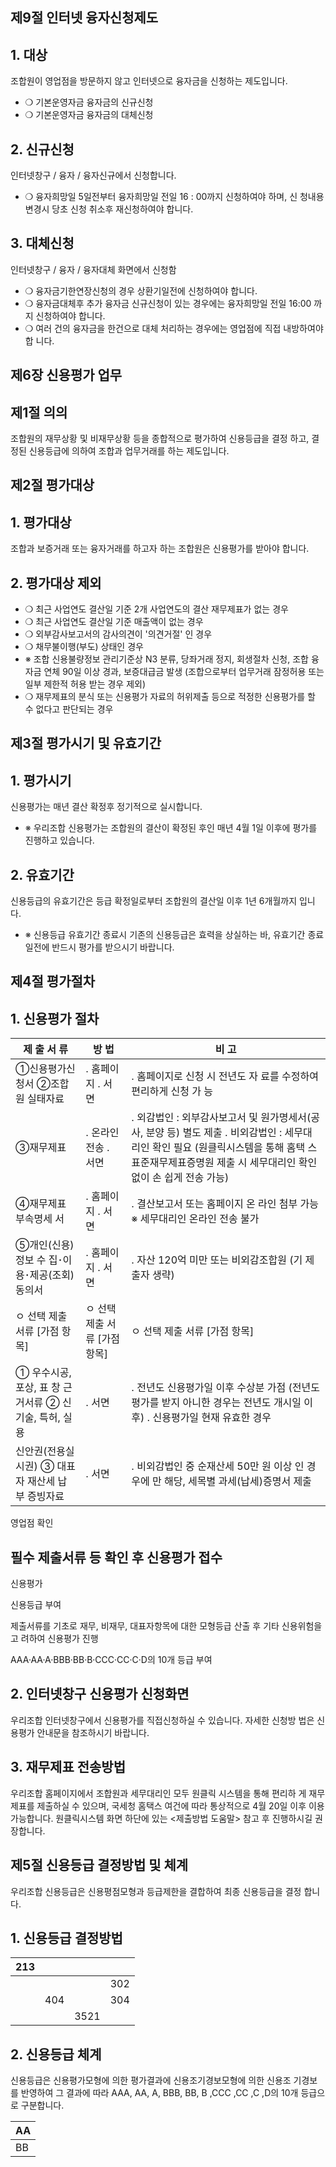 <!-- image -->

## 제9절 인터넷 융자신청제도

## 1. 대상

조합원이 영업점을 방문하지 않고 인터넷으로 융자금을 신청하는 제도입니다.

- ❍ 기본운영자금 융자금의 신규신청
- ❍ 기본운영자금 융자금의 대체신청

## 2. 신규신청

인터넷창구 / 융자 / 융자신규에서 신청합니다.

- ❍ 융자희망일 5일전부터 융자희망일 전일 16 : 00까지 신청하여야 하며, 신 청내용 변경시 당초 신청 취소후 재신청하여야 합니다.

## 3. 대체신청

인터넷창구 / 융자 / 융자대체 화면에서 신청함

- ❍ 융자금기한연장신청의 경우 상환기일전에 신청하여야 합니다.
- ❍ 융자금대체후 추가 융자금 신규신청이 있는 경우에는 융자희망일 전일 16:00 까지 신청하여야 합니다.
- ❍ 여러 건의 융자금을 한건으로 대체 처리하는 경우에는 영업점에 직접 내방하여야 합 니다.

<!-- image -->

## 제6장 신용평가 업무

## 제1절 의의

조합원의 재무상황 및 비재무상황 등을 종합적으로 평가하여 신용등급을 결정 하고, 결정된 신용등급에 의하여 조합과 업무거래를 하는 제도입니다.

## 제2절 평가대상

## 1. 평가대상

조합과 보증거래 또는 융자거래를 하고자 하는 조합원은 신용평가를 받아야 합니다.

## 2. 평가대상 제외

- ❍ 최근 사업연도 결산일 기준 2개 사업연도의 결산 재무제표가 없는 경우
- ❍ 최근 사업연도 결산일 기준 매출액이 없는 경우
- ❍ 외부감사보고서의 감사의견이 '의견거절' 인 경우
- ❍ 채무불이행(부도) 상태인 경우
- ※ 조합 신용불량정보 관리기준상 N3 분류, 당좌거래 정지, 회생절차 신청, 조합 융자금 연체 90일 이상 경과, 보증대급금 발생 (조합으로부터 업무거래 잠정허용 또는 일부 제한적 허용 받는 경우 제외)
- ❍ 재무제표의 분식 또는 신용평가 자료의 허위제출 등으로 적정한 신용평가를 할 수 없다고 판단되는 경우

## 제3절 평가시기 및 유효기간

## 1. 평가시기

신용평가는 매년 결산 확정후 정기적으로 실시합니다.

- ※ 우리조합 신용평가는 조합원의 결산이 확정된 후인 매년 4월 1일 이후에 평가를 진행하고 있습니다.

## 2. 유효기간

신용등급의 유효기간은 등급 확정일로부터 조합원의 결산일 이후 1년 6개월까지 입니다.

<!-- image -->

- ※ 신용등급 유효기간 종료시 기존의 신용등급은 효력을 상실하는 바, 유효기간 종료일전에 반드시 평가를 받으시기 바랍니다.

## 제4절 평가절차

## 1. 신용평가 절차

| 제 출 서 류                                           | 방 법                          | 비   고                                                                                                                                                                                                          |
|-------------------------------------------------------|--------------------------------|------------------------------------------------------------------------------------------------------------------------------------------------------------------------------------------------------------------|
| ①신용평가신청서 ②조합원 실태자료                      | ․  홈페이지 ․  서면            | ․  홈페이지로  신청   시  전년도 자 료를 수정하여 편리하게 신청 가 능                                                                                                                                            |
| ③재무제표                                             | ․  온라인전송 ․  서면          | ․  외감법인 : 외부감사보고서 및  원가명세서(공사, 분양 등) 별도  제출 ․  비외감법인 : 세무대리인 확인  필요    (원클릭시스템을  통해  홈택 스 표준재무제표증명원 제출 시 세무대리인 확인 없이 손 쉽게 전송 가능) |
| ④재무제표 부속명세 서                                 | ․  홈페이지 ․  서면            | ․  결산보고서  또는  홈페이지  온       라인 첨부 가능     ※ 세무대리인 온라인 전송 불가                                                                                                                         |
| ⑤개인(신용)정보 수 집･이용･제공(조회)  동의서         | ․  홈페이지 ․  서면            | ․  자산 120억 미만 또는 비외감조합원 (기 제출자 생략)                                                                                                                                                            |
| ㅇ 선택  제출 서류 [가점 항목]                        | ㅇ 선택  제출 서류 [가점 항목] | ㅇ 선택  제출 서류 [가점 항목]                                                                                                                                                                                   |
| ① 우수시공, 포상, 표 창 근거서류 ② 신기술, 특허, 실용 | ․  서면                        | ․  전년도  신용평가일 이후  수상분 가점  (전년도  평가를  받지  아니한  경우는 전년도 개시일 이후) ․  신용평가일 현재  유효한   경우                                                                             |
| 신안권(전용실시권) ③  대표자  재산세  납 부 증빙자료  | ․  서면                        | ․  비외감법인   중  순재산세  50만 원 이상 인   경우에 만   해당,  세목별 과세(납세)증명서 제출                                                                                                                  |

<!-- image -->

영업점 확인

## 필수 제출서류 등 확인 후 신용평가 접수

신용평가

신용등급 부여

제출서류를 기초로 재무, 비재무, 대표자항목에 대한 모형등급 산출 후 기타 신용위험을 고 려하여 신용평가 진행

AAA·AA·A·BBB·BB·B·CCC·CC·C·D의 10개 등급 부여

<!-- image -->

## 2. 인터넷창구 신용평가 신청화면

우리조합 인터넷창구에서 신용평가를 직접신청하실 수 있습니다. 자세한 신청방 법은 신용평가 안내문을 참조하시기 바랍니다.

<!-- image -->

## 3. 재무제표 전송방법

우리조합 홈페이지에서 조합원과 세무대리인 모두 원클릭 시스템을 통해 편리하 게 재무제표를 제출하실 수 있으며, 국세청 홈택스 여건에 따라 통상적으로 4월 20일 이후 이용 가능합니다. 원클릭시스템 화면 하단에 있는 &lt;제출방법 도움말&gt; 참고 후 진행하시길 권장합니다.

<!-- image -->

<!-- image -->

## 제5절  신용등급 결정방법 및 체계

우리조합 신용등급은 신용평점모형과 등급제한을 결합하여 최종 신용등급을 결정 합니다.

## 1. 신용등급 결정방법

| 213   |     |      |     |
|-------|-----|------|-----|
|       |     |      | 302 |
|       | 404 |      | 304 |
|       |     | 3521 |     |

<!-- image -->

<!-- image -->

## 2. 신용등급 체계

신용등급은 신용평가모형에 의한 평가결과에 신용조기경보모형에 의한 신용조 기경보를 반영하여 그 결과에 따라 AAA, AA, A, BBB, BB, B ,CCC ,CC ,C ,D의 10개 등급으로 구분합니다.

| AA   |
|------|
| BB   |
